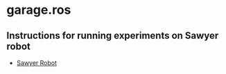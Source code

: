 # garage.ros
## Instructions for running experiments on Sawyer robot
- [Sawyer Robot](envs/sawyer/README.md)

